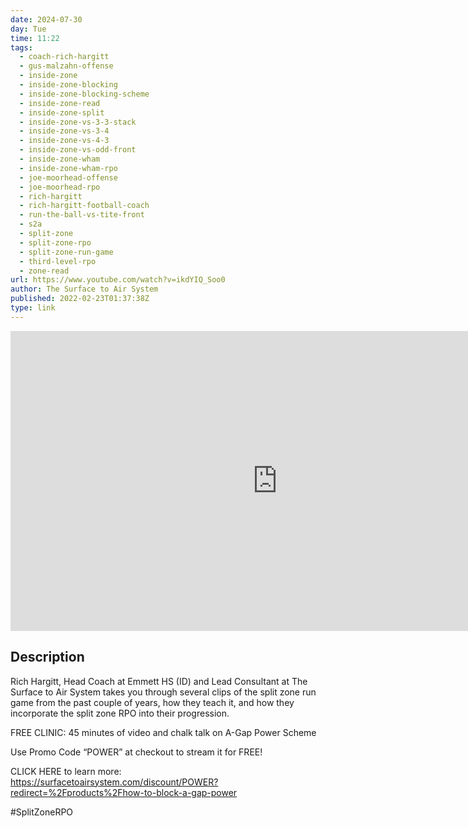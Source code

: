```yaml
---
date: 2024-07-30
day: Tue
time: 11:22
tags:
  - coach-rich-hargitt
  - gus-malzahn-offense
  - inside-zone
  - inside-zone-blocking
  - inside-zone-blocking-scheme
  - inside-zone-read
  - inside-zone-split
  - inside-zone-vs-3-3-stack
  - inside-zone-vs-3-4
  - inside-zone-vs-4-3
  - inside-zone-vs-odd-front
  - inside-zone-wham
  - inside-zone-wham-rpo
  - joe-moorhead-offense
  - joe-moorhead-rpo
  - rich-hargitt
  - rich-hargitt-football-coach
  - run-the-ball-vs-tite-front
  - s2a
  - split-zone
  - split-zone-rpo
  - split-zone-run-game
  - third-level-rpo
  - zone-read
url: https://www.youtube.com/watch?v=ikdYIQ_Soo0
author: The Surface to Air System
published: 2022-02-23T01:37:38Z
type: link
---
```


<iframe width="854" height="480" src="https://www.youtube.com/embed/ikdYIQ_Soo0" frameborder="0" allowfullscreen></iframe>

## Description
Rich Hargitt, Head Coach at Emmett HS (ID) and Lead Consultant at The Surface to Air System takes you through several clips of the split zone run game from the past couple of years, how they teach it, and how they incorporate the split zone RPO into their progression.

FREE CLINIC: 45 minutes of video and chalk talk on A-Gap Power Scheme

Use Promo Code “POWER” at checkout to stream it for FREE!

CLICK HERE to learn more:
https://surfacetoairsystem.com/discount/POWER?redirect=%2Fproducts%2Fhow-to-block-a-gap-power

#SplitZoneRPO
